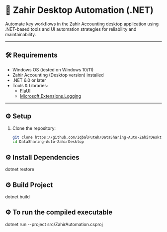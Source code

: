 # 🧠 Zahir Desktop Automation (.NET)

Automate key workflows in the Zahir Accounting desktop application using .NET-based tools and UI automation strategies for reliability and maintainability.

---

## 🛠 Requirements

- Windows OS (tested on Windows 10/11)
- Zahir Accounting (Desktop version) installed
- .NET 6.0 or later
- Tools & Libraries:
  - [FlaUI](https://github.com/FlaUI/FlaUI)
  - [Microsoft.Extensions.Logging](https://learn.microsoft.com/en-us/dotnet/core/extensions/logging)

---

## ⚙️ Setup

1. Clone the repository:
   ```bash
   git clone https://github.com/IqbalPuteh/DataSharing-Auto-ZahirDesktop
   cd DataSharing-Auto-ZahirDesktop
   
## ⚙️ Install Dependencies

dotnet restore

## ⚙️ Build Project

dotnet build

## ⚙️ To run the compiled executable

dotnet run --project src/ZahirAutomation.csproj


